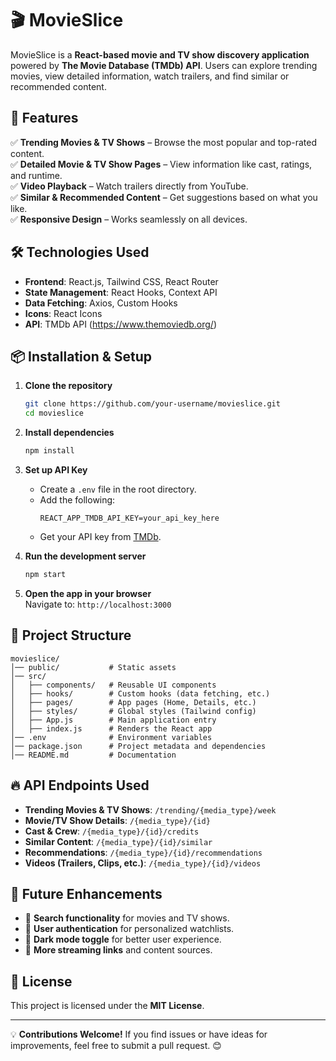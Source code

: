 # 🎬 MovieSlice

MovieSlice is a **React-based movie and TV show discovery application** powered by **The Movie Database (TMDb) API**. Users can explore trending movies, view detailed information, watch trailers, and find similar or recommended content.

## 🚀 Features

✅ **Trending Movies & TV Shows** – Browse the most popular and top-rated content.  
✅ **Detailed Movie & TV Show Pages** – View information like cast, ratings, and runtime.  
✅ **Video Playback** – Watch trailers directly from YouTube.  
✅ **Similar & Recommended Content** – Get suggestions based on what you like.  
✅ **Responsive Design** – Works seamlessly on all devices.  

## 🛠️ Technologies Used

- **Frontend**: React.js, Tailwind CSS, React Router
- **State Management**: React Hooks, Context API
- **Data Fetching**: Axios, Custom Hooks
- **Icons**: React Icons
- **API**: TMDb API (https://www.themoviedb.org/)

## 📦 Installation & Setup

1. **Clone the repository**
   ```bash
   git clone https://github.com/your-username/movieslice.git
   cd movieslice
   ```

2. **Install dependencies**
   ```bash
   npm install
   ```

3. **Set up API Key**
   - Create a `.env` file in the root directory.
   - Add the following:
     ```env
     REACT_APP_TMDB_API_KEY=your_api_key_here
     ```
   - Get your API key from [TMDb](https://www.themoviedb.org/settings/api).

4. **Run the development server**
   ```bash
   npm start
   ```

5. **Open the app in your browser**  
   Navigate to: `http://localhost:3000`

## 📂 Project Structure
```
movieslice/
│── public/           # Static assets
│── src/
│   ├── components/   # Reusable UI components
│   ├── hooks/        # Custom hooks (data fetching, etc.)
│   ├── pages/        # App pages (Home, Details, etc.)
│   ├── styles/       # Global styles (Tailwind config)
│   ├── App.js        # Main application entry
│   ├── index.js      # Renders the React app
│── .env              # Environment variables
│── package.json      # Project metadata and dependencies
│── README.md         # Documentation
```

## 🔥 API Endpoints Used

- **Trending Movies & TV Shows**: `/trending/{media_type}/week`
- **Movie/TV Show Details**: `/{media_type}/{id}`
- **Cast & Crew**: `/{media_type}/{id}/credits`
- **Similar Content**: `/{media_type}/{id}/similar`
- **Recommendations**: `/{media_type}/{id}/recommendations`
- **Videos (Trailers, Clips, etc.)**: `/{media_type}/{id}/videos`

## 🚧 Future Enhancements

- 🔹 **Search functionality** for movies and TV shows.  
- 🔹 **User authentication** for personalized watchlists.  
- 🔹 **Dark mode toggle** for better user experience.  
- 🔹 **More streaming links** and content sources.  

## 📝 License
This project is licensed under the **MIT License**.

---
💡 **Contributions Welcome!** If you find issues or have ideas for improvements, feel free to submit a pull request. 😊

